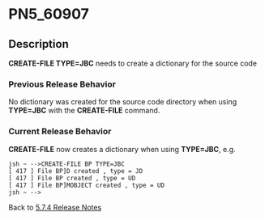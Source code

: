# PN5_60907

<PageHeader />

## Description

**CREATE-FILE TYPE=JBC** needs to create a dictionary for the source code

### Previous Release Behavior

No dictionary was created for the source code directory when using **TYPE=JBC** with the **CREATE-FILE** command.

### Current Release Behavior

**CREATE-FILE** now creates a dictionary when using **TYPE=JBC**, e.g.

```
jsh ~ -->CREATE-FILE BP TYPE=JBC
[ 417 ] File BP]D created , type = JD
[ 417 ] File BP created , type = UD
[ 417 ] File BP]MOBJECT created , type = UD
jsh ~ -->
```

Back to [5.7.4 Release Notes](./../README.md)

  
<PageFooter />
